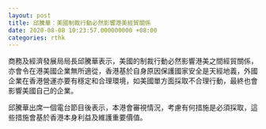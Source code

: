 ```yaml
---
layout: post
title: 邱騰華︰美國制裁行動必然影響港美經貿關係
date: 2020-08-08 10:23:57.000000000 +08:00
categories: rthk
---
```


商務及經濟發展局局長邱騰華表示，美國的制裁行動必然影響港美之間經貿關係，亦會令在港美國企業無所適從，香港基於自身原因保護國家安全是天經地義，外國企業在香港營運亦要有穩定和合理環境，如美國單方面採取不合理行動，最終也會影響美國自己的企業。

邱騰華出席一個電台節目後表示，本港會審視情況，考慮有何措施是必須採取，這些措施會基於香港本身利益及維護重要價值。
